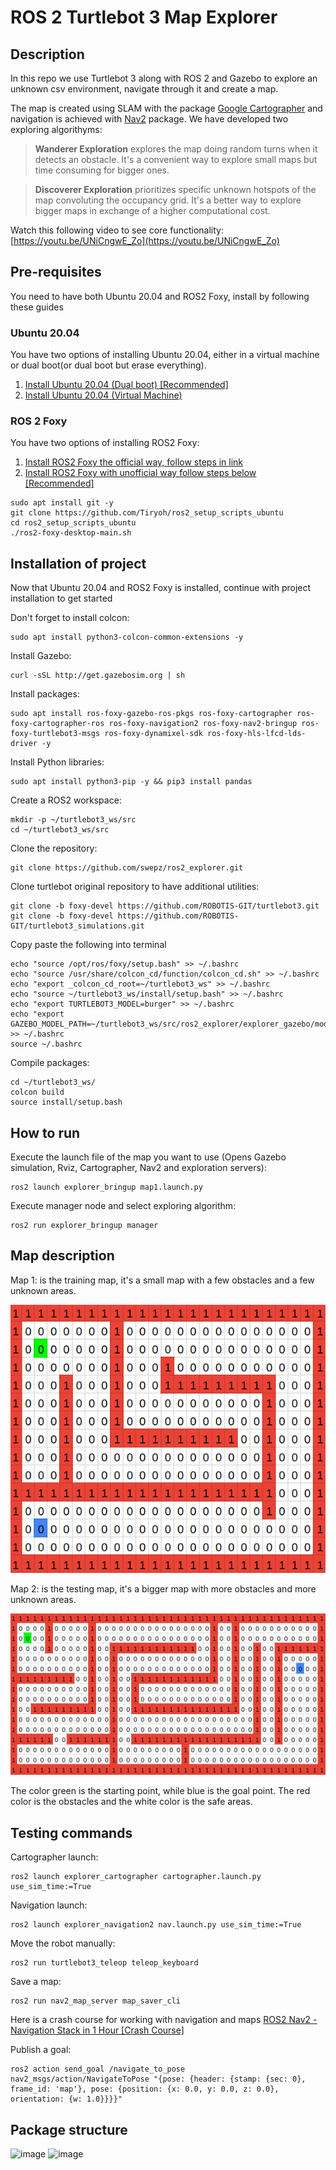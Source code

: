 # ROS 2 Turtlebot 3 Map Explorer
## Description
In this repo we use Turtlebot 3 along with ROS 2 and Gazebo to explore an unknown csv environment, navigate through it and create a map. 

The map is created using SLAM with the package [Google Cartographer](https://github.com/cartographer-project/cartographer) and navigation is achieved with [Nav2](https://github.com/ros-planning/navigation2) package. We have developed two exploring algorithyms:

>**Wanderer Exploration** explores the map doing random turns when it detects an obstacle. It's a convenient way to explore small maps but time consuming for bigger ones.
  
>**Discoverer Exploration** prioritizes specific unknown hotspots of the map convoluting the occupancy grid. It's a better way to explore bigger maps in exchange of a higher computational cost.

Watch this following video to see core functionality: [https://youtu.be/UNiCngwE_Zo](https://youtu.be/UNiCngwE_Zo)

## Pre-requisites
You need to have both Ubuntu 20.04 and ROS2 Foxy, install by following these guides

### Ubuntu 20.04
You have two options of installing Ubuntu 20.04, either in a virtual machine or dual boot(or dual boot but erase everything).
1. [Install Ubuntu 20.04 (Dual boot) [Recommended]](https://www.youtube.com/watch?v=-iSAyiicyQY)
2. [Install Ubuntu 20.04 (Virtual Machine)](https://www.youtube.com/watch?v=IOwlnpWPuj0)

### ROS 2 Foxy
You have two options of installing ROS2 Foxy:
1. [Install ROS2 Foxy the official way, follow steps in link](https://docs.ros.org/en/foxy/Installation/Linux-Install-Debians.html)
2. [Install ROS2 Foxy with unofficial way follow steps below [Recommended]](https://github.com/Tiryoh/ros2_setup_scripts_ubuntu)

```
sudo apt install git -y
git clone https://github.com/Tiryoh/ros2_setup_scripts_ubuntu
cd ros2_setup_scripts_ubuntu
./ros2-foxy-desktop-main.sh
``` 

## Installation of project
Now that Ubuntu 20.04 and ROS2 Foxy is installed, continue with project installation to get started

Don't forget to install colcon:
```
sudo apt install python3-colcon-common-extensions -y
```
Install Gazebo:
```
curl -sSL http://get.gazebosim.org | sh
```
Install packages:
```
sudo apt install ros-foxy-gazebo-ros-pkgs ros-foxy-cartographer ros-foxy-cartographer-ros ros-foxy-navigation2 ros-foxy-nav2-bringup ros-foxy-turtlebot3-msgs ros-foxy-dynamixel-sdk ros-foxy-hls-lfcd-lds-driver -y
```
Install Python libraries:
```
sudo apt install python3-pip -y && pip3 install pandas
```
Create a ROS2 workspace:
```
mkdir -p ~/turtlebot3_ws/src
cd ~/turtlebot3_ws/src
```
Clone the repository:
```
git clone https://github.com/swepz/ros2_explorer.git
```
Clone turtlebot original repository to have additional utilities:
```
git clone -b foxy-devel https://github.com/ROBOTIS-GIT/turtlebot3.git
git clone -b foxy-devel https://github.com/ROBOTIS-GIT/turtlebot3_simulations.git
```

Copy paste the following into terminal
```
echo "source /opt/ros/foxy/setup.bash" >> ~/.bashrc
echo "source /usr/share/colcon_cd/function/colcon_cd.sh" >> ~/.bashrc
echo "export _colcon_cd_root=~/turtlebot3_ws" >> ~/.bashrc
echo "source ~/turtlebot3_ws/install/setup.bash" >> ~/.bashrc
echo "export TURTLEBOT3_MODEL=burger" >> ~/.bashrc
echo "export GAZEBO_MODEL_PATH=~/turtlebot3_ws/src/ros2_explorer/explorer_gazebo/models" >> ~/.bashrc
source ~/.bashrc
```
Compile packages:
```
cd ~/turtlebot3_ws/
colcon build
source install/setup.bash
```

## How to run
Execute the launch file of the map you want to use (Opens Gazebo simulation, Rviz, Cartographer, Nav2 and exploration servers):
```
ros2 launch explorer_bringup map1.launch.py
```
Execute manager node and select exploring algorithm:
```
ros2 run explorer_bringup manager
```


## Map description


Map 1: is the training map, it's a small map with a few obstacles and a few unknown areas.

![Map 1](explorer_bringup/data/map1.png)

Map 2: is the testing map, it's a bigger map with more obstacles and more unknown areas.

![Map 2](explorer_bringup/data/map2.png)

The color green is the starting point, while blue is the goal point. The red color is the obstacles and the white color is the safe areas.

## Testing commands
Cartographer launch:
```
ros2 launch explorer_cartographer cartographer.launch.py use_sim_time:=True
```
Navigation launch:
```
ros2 launch explorer_navigation2 nav.launch.py use_sim_time:=True
```
Move the robot manually:
```
ros2 run turtlebot3_teleop teleop_keyboard
```

Save a map:
```
ros2 run nav2_map_server map_saver_cli
```
Here is a crash course for working with navigation and maps [ROS2 Nav2 - Navigation Stack in 1 Hour [Crash Course]](https://www.youtube.com/watch?v=idQb2pB-h2Q)


Publish a goal:
```
ros2 action send_goal /navigate_to_pose nav2_msgs/action/NavigateToPose "{pose: {header: {stamp: {sec: 0}, frame_id: 'map'}, pose: {position: {x: 0.0, y: 0.0, z: 0.0}, orientation: {w: 1.0}}}}"
```
## Package structure
![image](explorer_bringup/data/explorer_graph.png)
![image](explorer_bringup/data/rosgraph.png)

